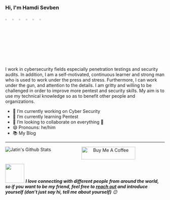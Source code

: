 ### Hi, I'm Hamdi Sevben

[<img src="https://img.icons8.com/color/48/000000/medium.png" width="3.5%"/>](https://bit.ly/3Lj3FEd)
[<img src="https://img.icons8.com/color/48/000000/linkedin.png" width="3.5%"/>](https://bit.ly/34BKvtC)
[<img src="https://img.icons8.com/color/48/000000/twitter.png" width="3.5%"/>](https://bit.ly/3hXDWV6)
[<img src="https://miro.medium.com/max/1220/1*kZDwNIxYuMsAyTUrx1vD0Q.png" width="3.5%"/>](https://bit.ly/3wJAhTH)
[<img src="https://img.icons8.com/color/48/000000/youtube.png" width="3.5%"/>](https://bit.ly/34uRgNA)
[<img src="https://img.icons8.com/color/48/000000/facebook.png" width="3.5%"/>](https://bit.ly/3hUvENM)

I work in cybersecurity fields especially penetration testings and security audits. In addition, I am a self-motivated, continuous learner and strong man who is used to work under the press and stress. Furthermore, I can work under the gun, and attention to the details. I am gritty and willing to be challenged in order to improve more pentest and security skills. My aim is to use my technical knowledge so as to benefit other people and organizations.


- 🔭 I’m currently working on Cyber Security
- 🌱 I’m currently learning Pentest
- 👯 I’m looking to collaborate on everything 🤣
- 😄 Pronouns: he/him
- 📚 My Blog

----

<img align="left" alt="Jatin's Github Stats" src="https://github-readme-stats.vercel.app/api?username=h4md153v63n&show_icons=true&hide_border=true" />                   

<p align="center">
<a href="https://www.buymeacoffee.com/Boschko" target="_blank"><img src="https://cdn.buymeacoffee.com/buttons/default-white.png" alt="Buy Me A Coffee" height="40" width="170" ></a>

<!-- Feel free to reach out and introduce yourself :D-->
<img src="https://media.giphy.com/media/LnQjpWaON8nhr21vNW/giphy.gif" width="60"> <em><b>I love connecting with different people from around the world, so if you want to be my friend, feel free to <a href="https://twitter.com/h4md153v63n">reach out</a> and introduce yourself (don’t just say hi, tell me about yourself)</b> 😊 </em>

</p>
